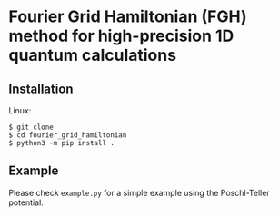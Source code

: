 # Fourier Grid Hamiltonian (FGH) method for high-precision 1D quantum  calculations

## Installation
Linux:
```
$ git clone 
$ cd fourier_grid_hamiltonian
$ python3 -m pip install .
```

## Example

Please check `example.py` for a simple example using the Poschl-Teller potential.
